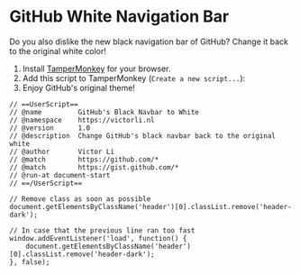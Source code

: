 # GitHub White Navigation Bar

Do you also dislike the new black navigation bar of GitHub?
Change it back to the original white color!

1. Install [TamperMonkey](https://tampermonkey.net) for your browser.
2. Add this script to TamperMonkey (`Create a new script...`):
3. Enjoy GitHub's original theme!

```
// ==UserScript==
// @name         GitHub's Black Navbar to White
// @namespace    https://victorli.nl
// @version      1.0
// @description  Change GitHub's black navbar back to the original white
// @author       Victor Li
// @match        https://github.com/*
// @match        https://gist.github.com/*
// @run-at document-start
// ==/UserScript==

// Remove class as soon as possible
document.getElementsByClassName('header')[0].classList.remove('header-dark');

// In case that the previous line ran too fast
window.addEventListener('load', function() {
    document.getElementsByClassName('header')[0].classList.remove('header-dark');
}, false);
```
